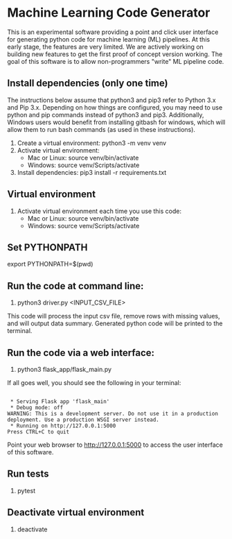 # Machine Learning Code Generator
This is an experimental software providing a point and click user interface for generating python code for machine learning (ML) pipelines.
At this early stage, the features are very limited. We are actively working on building new features to get the first proof of concept
version working. The goal of this software is to allow non-programmers "write" ML pipeline code.

## Install dependencies (only one time)
The instructions below assume that python3 and pip3 refer to Python 3.x and Pip 3.x. Depending on how things are configured, you may need to use python and pip commands instead of python3 and pip3. Additionally, Windows users would benefit from installing gitbash for windows, which will allow them to run bash commands (as used in these instructions).

1. Create a virtual environment: python3 -m venv venv
2. Activate virtual environment: 
   * Mac or Linux: source venv/bin/activate
   * Windows: source venv/Scripts/activate
3. Install dependencies: pip3 install -r requirements.txt

## Virtual environment
1. Activate virtual environment each time you use this code: 
   * Mac or Linux: source venv/bin/activate
   * Windows: source venv/Scripts/activate

## Set PYTHONPATH
export PYTHONPATH=$(pwd)

## Run the code at command line:
1. python3 driver.py <INPUT_CSV_FILE>

This code will process the input csv file, remove rows with missing values, and will output
data summary. Generated python code will be printed to the terminal.

## Run the code via a web interface:
1. python3 flask_app/flask_main.py

If all goes well, you should see the following in your terminal:
<pre><code>
 * Serving Flask app 'flask_main'
 * Debug mode: off
WARNING: This is a development server. Do not use it in a production deployment. Use a production WSGI server instead.
 * Running on http://127.0.0.1:5000
Press CTRL+C to quit
</code></pre>
Point your web browser to http://127.0.0.1:5000 to access the user interface of this software.
## Run tests
1. pytest

## Deactivate virtual environment
1. deactivate
